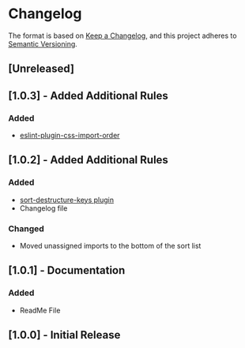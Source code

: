 # Changelog

The format is based on [Keep a Changelog](https://keepachangelog.com/en/1.0.0/),
and this project adheres to [Semantic Versioning](https://semver.org/spec/v2.0.0.html).

## [Unreleased]

## [1.0.3] - Added Additional Rules

### Added
- [eslint-plugin-css-import-order](https://www.npmjs.com/package/eslint-plugin-css-import-order)

## [1.0.2] - Added Additional Rules

### Added
- [sort-destructure-keys plugin](https://www.npmjs.com/package/eslint-plugin-sort-destructure-keys)
- Changelog file

### Changed
- Moved unassigned imports to the bottom of the sort list

## [1.0.1] - Documentation

### Added
- ReadMe File

## [1.0.0] - Initial Release